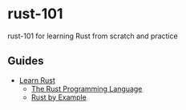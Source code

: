 # rust-101
rust-101 for learning Rust from scratch and practice


## Guides

* [Learn Rust](https://www.rust-lang.org/learn)
  * [The Rust Programming Language](https://rust-book.cs.brown.edu/)
  * [Rust by Example](https://doc.rust-lang.org/rust-by-example/index.html)